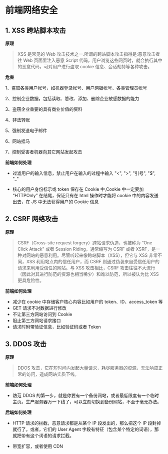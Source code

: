 # 前端网络安全

## 1. XSS 跨站脚本攻击

**原理**

> XSS 是常见的 Web 攻击技术之一.所谓的跨站脚本攻击指得是:恶意攻击者往 Web 页面里注入恶意 Script 代码，用户浏览这些网页时，就会执行其中的恶意代码，可对用户进行盗取 cookie 信息、会话劫持等各种攻击。

**危害**

1、盗取各类用户帐号，如机器登录帐号、用户网银帐号、各类管理员帐号

2、控制企业数据，包括读取、篡改、添加、删除企业敏感数据的能力

3、盗窃企业重要的具有商业价值的资料

4、非法转账

5、强制发送电子邮件

6、网站挂马

7、控制受害者机器向其它网站发起攻击

**前端如何处理**

-   过滤用户的输入信息，禁止用户在输入的过程中输入 "<", ">", "引号", "\$", "\_"

-   核心的用户身份标示或 token 保存在 Cookie 中,Cookie 中一定要加 “HTTPOnly” 在结尾，保证只有在 html 操作时才能将 cookie 中的内容发送出去，在 JS 中无法获得用户的 Cookie 信息

## 2. CSRF 网络攻击

**原理**

> CSRF（Cross-site request forgery）跨站请求伪造，也被称为 “One Click Attack” 或者 Session Riding，通常缩写为 CSRF 或者 XSRF，是一种对网站的恶意利用。尽管听起来像跨站脚本（XSS），但它与 XSS 非常不同，XSS 利用站点内的信任用户，而 CSRF 则通过伪装来自受信任用户的请求来利用受信任的网站。与 XSS 攻击相比，CSRF 攻击往往不大流行（因此对其进行防范的资源也相当稀少）和难以防范，所以被认为比 XSS 更具危险性。

**前端如何处理**

-   减少在 cookie 中存储客户核心内容比如用户的 token、ID、access_token 等
-   GET 请求不对数据进行修改
-   不让第三方网站访问到 Cookie
-   阻止第三方网站请求接口
-   请求时附带验证信息，比如验证码或者 Token

## 3. DDOS 攻击

**原理**

> DDOS 攻击，它在短时间内发起大量请求，耗尽服务器的资源，无法响应正常的访问，造成网站实质下线。

**前端如何处理**

-   防范 DDOS 的第一步，就是你要有一个备份网站，或者最低限度有一个临时主页。生产服务器万一下线了，可以立刻切换到备份网站，不至于毫无办法。

**后端如何处理**

-   HTTP 请求的拦截，恶意请求都是从某个 IP 段发出的，那么把这个 IP 段封掉就行了。或者，它们的 User Agent 字段有特征（包含某个特定的词语），那就把带有这个词语的请求拦截。

-   带宽扩容，或者使用 CDN
